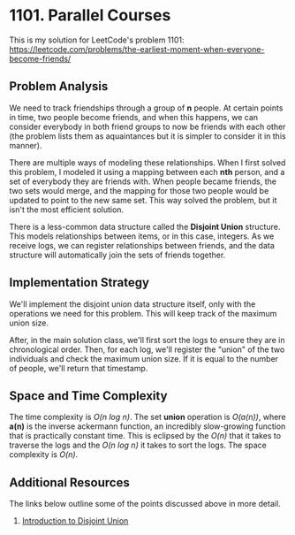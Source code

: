 # 1101. Parallel Courses
This is my solution for LeetCode's problem 1101: https://leetcode.com/problems/the-earliest-moment-when-everyone-become-friends/

## Problem Analysis
We need to track friendships through a group of **n** people. At certain points in time, two people become friends, and when this happens, we can consider everybody in both friend groups to now be friends with each other (the problem lists them as aquaintances but it is simpler to consider it in this manner).

There are multiple ways of modeling these relationships. When I first solved this problem, I modeled it using a mapping between each **nth** person, and a set of everybody they are friends with. When people became friends, the two sets would merge, and the mapping for those two people would be updated to point to the new same set. This way solved the problem, but it isn't the most efficient solution.

There is a less-common data structure called the **Disjoint Union** structure. This models relationships between items, or in this case, integers. As we receive logs, we can register relationships between friends, and the data structure will automatically join the sets of friends together.

## Implementation Strategy
We'll implement the disjoint union data structure itself, only with the operations we need for this problem. This will keep track of the maximum union size.

After, in the main solution class, we'll first sort the logs to ensure they are in chronological order. Then, for each log, we'll register the "union" of the two individuals and check the maximum union size. If it is equal to the number of people, we'll return that timestamp.

## Space and Time Complexity
The time complexity is *O(n log n)*. The set **union** operation is *O(a(n))*, where **a(n)** is the inverse ackermann function, an incredibly slow-growing function that is practically constant time. This is eclipsed by the *O(n)* that it takes to traverse the logs and the *O(n log n)* it takes to sort the logs. The space complexity is *O(n)*.

## Additional Resources
The links below outline some of the points discussed above in more detail.
1. [Introduction to Disjoint Union](https://www.geeksforgeeks.org/introduction-to-disjoint-set-data-structure-or-union-find-algorithm/)